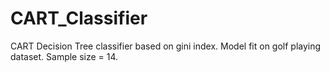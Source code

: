 # CART_Classifier
CART Decision Tree classifier based on gini index. Model fit on golf playing dataset. Sample size = 14. 

